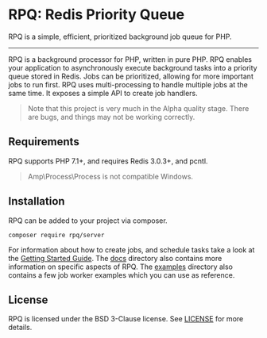 # RPQ: Redis Priority Queue

RPQ is a simple, efficient, prioritized background job queue for PHP.

-----------

RPQ is a background processor for PHP, written in pure PHP. RPQ enables your application to asynchronously execute background tasks into a priority queue stored in Redis. Jobs can be prioritized, allowing for more important jobs to run first. RPQ uses multi-processing to handle multiple jobs at the same time. It exposes a simple API to create job handlers.

> Note that this project is very much in the Alpha quality stage. There are bugs, and things may not be working correctly.

## Requirements

RPQ supports PHP 7.1+, and requires Redis 3.0.3+, and pcntl.

> Amp\Process\Process is not compatible Windows.

## Installation

RPQ can be added to your project via composer.

```
composer require rpq/server
```

For information about how to create jobs, and schedule tasks take a look at the [Getting Started Guide](docs/Getting%20Started.md). The [docs](docs) directory also contains more information on specific aspects of RPQ. The [examples](examples/) directory also contains a few job worker examples which you can use as reference.

## License

RPQ is licensed under the BSD 3-Clause license. See [LICENSE](LICENSE) for more details.